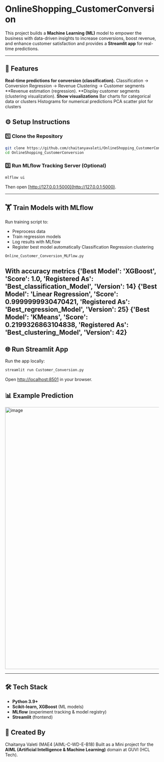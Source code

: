 # OnlineShopping_CustomerConversion
This project builds a **Machine Learning (ML)** model to empower the business with data-driven insights to increase conversions, boost revenue, and enhance customer satisfaction and provides a **Streamlit app** for real-time predictions.

---

## 🚀 Features  
**Real-time predictions for conversion (classification).**
		Classification → Conversion
		Regression → Revenue
		Clustering → Customer segments
**Revenue estimation (regression).
**Display customer segments (clustering visualization).
**Show visualizations**
		Bar charts for categorical data or clusters
		Histograms for numerical predictions
		PCA scatter plot for clusters

## ⚙️ Setup Instructions  

### 1️⃣ Clone the Repository  
```bash
git clone https://github.com/chaitanyavaleti/OnlineShopping_CustomerConversion.git
cd OnlineShopping_CustomerConversion
```
### 3️⃣ Run MLflow Tracking Server (Optional)  
```bash
mlflow ui
```
Then open [http://127.0.0.1:5000](http://127.0.0.1:5000).

---

## 🏋️ Train Models with MLflow  

Run training script to:  
- Preprocess data  
- Train regression models  
- Log results with MLflow  
- Register best model automatically
			Classification
			Regression
			clustering

```bash
Online_Customer_Conversion_MLFlow.py
```
With accuracy metrics
{'Best Model': 'XGBoost', 'Score': 1.0, 'Registered As': 'Best_classification_Model', 'Version': 14}
{'Best Model': 'Linear Regression', 'Score': 0.9999999930470421, 'Registered As': 'Best_regression_Model', 'Version': 25}
{'Best Model': 'KMeans', 'Score': 0.2199326863104838, 'Registered As': 'Best_clustering_Model', 'Version': 42}
---

## 🌐 Run Streamlit App  

Run the app locally:  
```bash
streamlit run Customer_Conversion.py
```

Open [http://localhost:8501](http://localhost:8501) in your browser.  


## 📊 Example Prediction  

<img width="1853" height="855" alt="image" src="https://github.com/user-attachments/assets/499ec4ef-f0ff-4818-adf0-0a20e0878915" />

---

## 🛠️ Tech Stack  
- **Python 3.9+**  
- **Scikit-learn, XGBoost** (ML models)  
- **MLflow** (experiment tracking & model registry)  
- **Streamlit** (frontend)  

## 👤 Created By

Chaitanya Valeti (MAE4 [AIML-C-WD-E-B18)
Built as a Mini project for the **AIML (Artificial Intelligence & Machine Learning)** domain at GUVI (HCL Tech).


